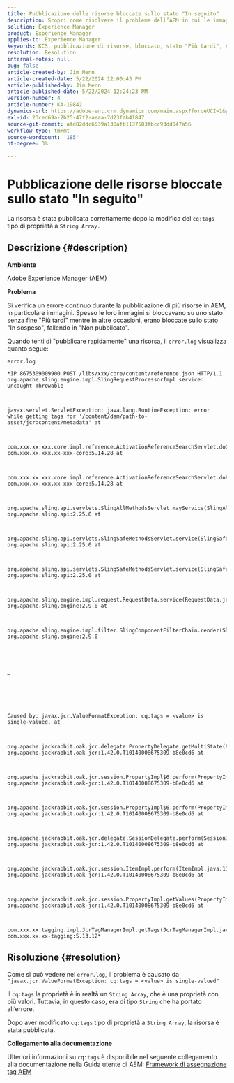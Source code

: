 ```yaml
---
title: Pubblicazione delle risorse bloccate sullo stato "In seguito"
description: Scopri come risolvere il problema dell’AEM in cui le immagini si bloccavano su uno stato senza fine "Più tardi" mentre in altre occasioni erano bloccate sullo stato "In sospeso".
solution: Experience Manager
product: Experience Manager
applies-to: Experience Manager
keywords: KCS, pubblicazione di risorse, bloccato, stato "Più tardi", AEM, risoluzione dei problemi, Adobe Experience Manager
resolution: Resolution
internal-notes: null
bug: false
article-created-by: Jim Menn
article-created-date: 5/22/2024 12:00:43 PM
article-published-by: Jim Menn
article-published-date: 5/22/2024 12:24:23 PM
version-number: 4
article-number: KA-19842
dynamics-url: https://adobe-ent.crm.dynamics.com/main.aspx?forceUCI=1&pagetype=entityrecord&etn=knowledgearticle&id=87824ae5-3218-ef11-9f8a-6045bd006268
exl-id: 23ced69a-2b25-47f2-aeaa-7d23fab41847
source-git-commit: afd82ddc6539a130afb1137583fbcc93dd047a56
workflow-type: tm+mt
source-wordcount: '185'
ht-degree: 3%

---
```


# Pubblicazione delle risorse bloccate sullo stato &quot;In seguito&quot;


La risorsa è stata pubblicata correttamente dopo la modifica del `cq:tags` tipo di proprietà a `String Array.`

## Descrizione {#description}


<b>Ambiente</b>

Adobe Experience Manager (AEM)

<b>Problema</b>

Si verifica un errore continuo durante la pubblicazione di più risorse in AEM, in particolare immagini. Spesso le loro immagini si bloccavano su uno stato senza fine &quot;Più tardi&quot; mentre in altre occasioni, erano bloccate sullo stato &quot;In sospeso&quot;, fallendo in &quot;Non pubblicato&quot;.

Quando tenti di &quot;pubblicare rapidamente&quot; una risorsa, il `error.log` visualizza quanto segue:

`error.log`


```
*IP 8675309009900 POST /libs/xxx/core/content/reference.json HTTP/1.1 org.apache.sling.engine.impl.SlingRequestProcessorImpl service: Uncaught Throwable



javax.servlet.ServletException: java.lang.RuntimeException: error while getting tags for '/content/dam/path-to-asset/jcr:content/metadata' at

 

com.xxx.xx.xxx.core.impl.reference.ActivationReferenceSearchServlet.doGet(ActivationReferenceSearchServlet.java:140) com.xxx.xx.xxx.xx-xxx-core:5.14.28 at



com.xxx.xx.xxx.core.impl.reference.ActivationReferenceSearchServlet.doPost(ActivationReferenceSearchServlet.java:100) com.xxx.xx.xxx.xx-xxx-core:5.14.28 at

 

org.apache.sling.api.servlets.SlingAllMethodsServlet.mayService(SlingAllMethodsServlet.java:146) org.apache.sling.api:2.25.0 at

 

org.apache.sling.api.servlets.SlingSafeMethodsServlet.service(SlingSafeMethodsServlet.java:342) org.apache.sling.api:2.25.0 at



org.apache.sling.api.servlets.SlingSafeMethodsServlet.service(SlingSafeMethodsServlet.java:374) org.apache.sling.api:2.25.0 at



org.apache.sling.engine.impl.request.RequestData.service(RequestData.java:583) org.apache.sling.engine:2.9.0 at



org.apache.sling.engine.impl.filter.SlingComponentFilterChain.render(SlingComponentFilterChain.java:45) org.apache.sling.engine:2.9.0





…






Caused by: javax.jcr.ValueFormatException: cq:tags = <value> is single-valued. at



org.apache.jackrabbit.oak.jcr.delegate.PropertyDelegate.getMultiState(PropertyDelegate.java:137) org.apache.jackrabbit.oak-jcr:1.42.0.T10140008675309-b8e0cd6 at



org.apache.jackrabbit.oak.jcr.session.PropertyImpl$6.perform(PropertyImpl.java:266) org.apache.jackrabbit.oak-jcr:1.42.0.T10140008675309-b8e0cd6 at



org.apache.jackrabbit.oak.jcr.session.PropertyImpl$6.perform(PropertyImpl.java:261) org.apache.jackrabbit.oak-jcr:1.42.0.T10140008675309-b8e0cd6 at

 

org.apache.jackrabbit.oak.jcr.delegate.SessionDelegate.perform(SessionDelegate.java:210) org.apache.jackrabbit.oak-jcr:1.42.0.T10140008675309-b8e0cd6 at

 

org.apache.jackrabbit.oak.jcr.session.ItemImpl.perform(ItemImpl.java:112) org.apache.jackrabbit.oak-jcr:1.42.0.T10140008675309-b8e0cd6 at

 

org.apache.jackrabbit.oak.jcr.session.PropertyImpl.getValues(PropertyImpl.java:261) org.apache.jackrabbit.oak-jcr:1.42.0.T10140008675309-b8e0cd6 at

 

com.xxx.xx.tagging.impl.JcrTagManagerImpl.getTags(JcrTagManagerImpl.java:797) com.xxx.xx.xx-tagging:5.13.12*
```



## Risoluzione {#resolution}


Come si può vedere nel `error.log`, il problema è causato da `"javax.jcr.ValueFormatException: cq:tags = <value> is single-valued"`

Il `cq:tags` la proprietà è in realtà un `String Array`, che è una proprietà con più valori. Tuttavia, in questo caso, era di tipo `String` che ha portato all’errore.

Dopo aver modificato `cq:tags` tipo di proprietà a `String Array`, la risorsa è stata pubblicata.

<b>Collegamento alla documentazione</b>

Ulteriori informazioni su `cq:tags` è disponibile nel seguente collegamento alla documentazione nella Guida utente di AEM:
[Framework di assegnazione tag AEM](https://experienceleague.adobe.com/en/docs/experience-manager-65/content/implementing/developing/platform/tagging/framework)
